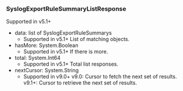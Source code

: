 ### SyslogExportRuleSummaryListResponse
Supported in v5.1+

- data: list of SyslogExportRuleSummarys
  - Supported in v5.1+
  List of matching objects.
- hasMore: System.Boolean
  - Supported in v5.1+
  If there is more.
- total: System.Int64
  - Supported in v5.1+
  Total list responses.
- nextCursor: System.String
  - Supported in v9.0+
  v9.0: Cursor to fetch the next set of results.
  v9.1+: Cursor to retrieve the next set of results.
